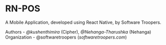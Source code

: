 # RN-POS

A Mobile Application, developed using React Native, by Software Troopers.

Authors - _@kushenthimira_ (Cipher), _@Nehanga-Tharushka_ (Nehanga)
Organization - @softwaretroopers (_softwaretroopers.com_)
